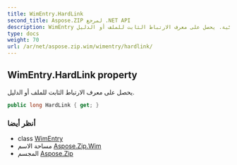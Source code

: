 ```yaml
---
title: WimEntry.HardLink
second_title: Aspose.ZIP لمرجع .NET API
description: WimEntry ملكية. يحصل على معرف الارتباط الثابت للملف أو الدليل.
type: docs
weight: 70
url: /ar/net/aspose.zip.wim/wimentry/hardlink/
---
```

## WimEntry.HardLink property

يحصل على معرف الارتباط الثابت للملف أو الدليل.

```csharp
public long HardLink { get; }
```

### أنظر أيضا

* class [WimEntry](../)
* مساحة الاسم [Aspose.Zip.Wim](../../wimentry/)
* المجسم [Aspose.Zip](../../../)


